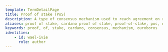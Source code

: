 ```yaml
---
template: TermDetailPage
title: Proof of stake (PoS)
description: A type of consensus mechanism used to reach agreement on records in the blockchain. It ensures distributed consensus based on the stake, or wealth, that is held by participants in the system. This stake is used as the main resource to determine the participant’s power in the system for maintaining the ledger.
aliases: proof of stake, cardano proof of stake, proof-of-stake, pos, ouroboros, consensus mechanism
keywords: proof, of, stake, cardano, consensus, mechanism, ouroboros
identities: 
    - id: wael-ivie
      role: author
---
```

##
